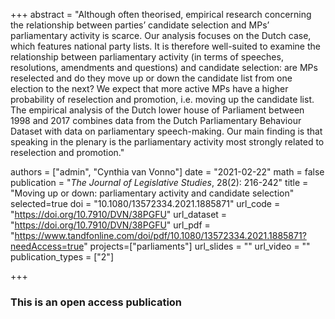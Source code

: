 +++
abstract = "Although often theorised, empirical research concerning the relationship between parties’ candidate selection and MPs’ parliamentary activity is scarce. Our analysis focuses on the Dutch case, which features national party lists. It is therefore well-suited to examine the relationship between parliamentary activity (in terms of speeches, resolutions, amendments and questions) and candidate selection: are MPs reselected and do they move up or down the candidate list from one election to the next? We expect that more active MPs have a higher probability of reselection and promotion, i.e. moving up the candidate list. The empirical analysis of the Dutch lower house of Parliament between 1998 and 2017 combines data from the Dutch Parliamentary Behaviour Dataset with data on parliamentary speech-making. Our main finding is that speaking in the plenary is the parliamentary activity most strongly related to reselection and promotion."

authors = ["admin", "Cynthia van Vonno"]
date = "2021-02-22"
math = false
publication = "*The Journal of Legislative Studies*, 28(2): 216-242"
title = "Moving up or down: parliamentary activity and candidate selection"
selected=true
doi = "10.1080/13572334.2021.1885871"
url_code = "https://doi.org/10.7910/DVN/38PGFU"
url_dataset = "https://doi.org/10.7910/DVN/38PGFU"
url_pdf = "https://www.tandfonline.com/doi/pdf/10.1080/13572334.2021.1885871?needAccess=true"
projects=["parliaments"]
url_slides = ""
url_video = ""
publication_types = ["2"]

+++

### This is an open access publication <i class="ai ai-open-access"></i> <i class="fab fa-creative-commons"></i> <i class="fab fa-creative-commons-by"></i> <i class="fab fa-creative-commons-nc"></i> <i class="fab fa-creative-commons-nd"></i>
